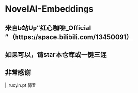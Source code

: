 # NovelAI-Embeddings
## 来自b站Up“红心咖啡_Official ”（https://space.bilibili.com/13450091）
## 如果可以，请star本仓库或一键三连
## 非常感谢

|_ruoyin.pt     弱音
